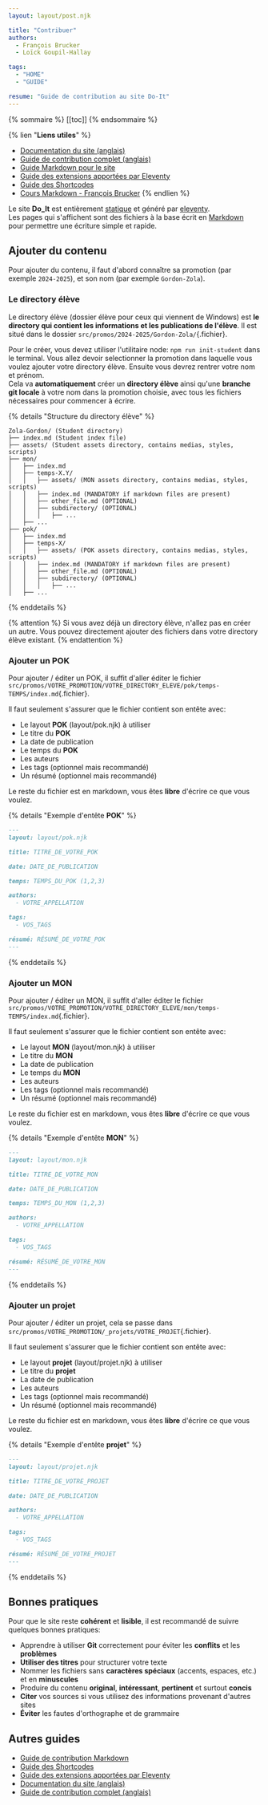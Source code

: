```yaml
---
layout: layout/post.njk

title: "Contribuer"
authors:
  - François Brucker
  - Loïck Goupil-Hallay

tags:
  - "HOME"
  - "GUIDE"

resume: "Guide de contribution au site Do-It"
---
```


{% sommaire %}
[[toc]]
{% endsommaire %}

{% lien "**Liens utiles**" %}
- [Documentation du site (anglais)](https://github.com/do-it-ecm/do-it/blob/main/README.md)
- [Guide de contribution complet (anglais)](https://github.com/do-it-ecm/do-it/blob/main/CONTRIBUTING.md)
- [Guide Markdown pour le site](./markdown)
- [Guide des extensions apportées par Eleventy](./extensions)
- [Guide des Shortcodes](./shortcodes)
- [Cours Markdown - François Brucker](https://francoisbrucker.github.io/cours_informatique/tutoriels/format-markdown/)
{% endlien %}

Le site **Do_It** est entièrement [statique](https://en.wikipedia.org/wiki/Static_web_page) et généré par [eleventy](https://www.11ty.dev/).\
Les pages qui s'affichent sont des fichiers à la base écrit en [Markdown](https://francoisbrucker.github.io/cours_informatique/tutoriels/format-markdown/) pour permettre une écriture simple et rapide.

## Ajouter du contenu

Pour ajouter du contenu, il faut d'abord connaître sa promotion (par exemple `2024-2025`), et son nom (par exemple `Gordon-Zola`).

### Le directory élève

Le directory élève (dossier élève pour ceux qui viennent de Windows) est **le directory qui contient les informations et les publications de l'élève**. Il est situé dans le dossier `src/promos/2024-2025/Gordon-Zola/`{.fichier}.

Pour le créer, vous devez utiliser l'utilitaire node: `npm run init-student` dans le terminal. Vous allez devoir selectionner la promotion dans laquelle vous voulez ajouter votre directory élève. Ensuite vous devrez rentrer votre nom et prénom.\
Cela va **automatiquement** créer un **directory élève** ainsi qu'une **branche git locale** à votre nom dans la promotion choisie, avec tous les fichiers nécessaires pour commencer à écrire.

{% details "Structure du directory élève" %}
```plaintext
Zola-Gordon/ (Student directory)
├── index.md (Student index file)
├── assets/ (Student assets directory, contains medias, styles, scripts)
├── mon/
│   ├── index.md
│   ├── temps-X.Y/
│   │   ├── assets/ (MON assets directory, contains medias, styles, scripts)
│   │   ├── index.md (MANDATORY if markdown files are present)
│   │   ├── other_file.md (OPTIONAL)
│   │   ├── subdirectory/ (OPTIONAL)
│   │   │   ├── ...
│   ├── ...
├── pok/
│   ├── index.md
│   ├── temps-X/
│   │   ├── assets/ (POK assets directory, contains medias, styles, scripts)
│   │   ├── index.md (MANDATORY if markdown files are present)
│   │   ├── other_file.md (OPTIONAL)
│   │   ├── subdirectory/ (OPTIONAL)
│   │   │   ├── ...
│   ├── ...
```
{% enddetails %}

{% attention %}
Si vous avez déjà un directory élève, n'allez pas en créer un autre. Vous pouvez directement ajouter des fichiers dans votre directory élève existant.
{% endattention %}

### Ajouter un POK

Pour ajouter / éditer un POK, il suffit d'aller éditer le fichier `src/promos/VOTRE_PROMOTION/VOTRE_DIRECTORY_ELEVE/pok/temps-TEMPS/index.md`{.fichier}.

Il faut seulement s'assurer que le fichier contient son entête avec:
- Le layout **POK** (layout/pok.njk) à utiliser
- Le titre du **POK**
- La date de publication
- Le temps du **POK**
- Les auteurs
- Les tags (optionnel mais recommandé)
- Un résumé (optionnel mais recommandé)

Le reste du fichier est en markdown, vous êtes **libre** d'écrire ce que vous voulez.

{% details "Exemple d'entête **POK**" %}
```markdown
---
layout: layout/pok.njk

title: TITRE_DE_VOTRE_POK

date: DATE_DE_PUBLICATION

temps: TEMPS_DU_POK (1,2,3)

authors:
  - VOTRE_APPELLATION

tags:
  - VOS_TAGS

résumé: RÉSUMÉ_DE_VOTRE_POK
---
```
{% enddetails %}

### Ajouter un MON

Pour ajouter / éditer un MON, il suffit d'aller éditer le fichier `src/promos/VOTRE_PROMOTION/VOTRE_DIRECTORY_ELEVE/mon/temps-TEMPS/index.md`{.fichier}.

Il faut seulement s'assurer que le fichier contient son entête avec:
- Le layout **MON** (layout/mon.njk) à utiliser
- Le titre du **MON**
- La date de publication
- Le temps du **MON**
- Les auteurs
- Les tags (optionnel mais recommandé)
- Un résumé (optionnel mais recommandé)

Le reste du fichier est en markdown, vous êtes **libre** d'écrire ce que vous voulez.

{% details "Exemple d'entête **MON**" %}
```markdown
---
layout: layout/mon.njk

title: TITRE_DE_VOTRE_MON

date: DATE_DE_PUBLICATION

temps: TEMPS_DU_MON (1,2,3)

authors:
  - VOTRE_APPELLATION

tags:
  - VOS_TAGS

résumé: RÉSUMÉ_DE_VOTRE_MON
---
```
{% enddetails %}

### Ajouter un projet

Pour ajouter / éditer un projet, cela se passe dans `src/promos/VOTRE_PROMOTION/_projets/VOTRE_PROJET`{.fichier}.

Il faut seulement s'assurer que le fichier contient son entête avec:
- Le layout **projet** (layout/projet.njk) à utiliser
- Le titre du **projet**
- La date de publication
- Les auteurs
- Les tags (optionnel mais recommandé)
- Un résumé (optionnel mais recommandé)

Le reste du fichier est en markdown, vous êtes **libre** d'écrire ce que vous voulez.

{% details "Exemple d'entête **projet**" %}
```markdown
---
layout: layout/projet.njk

title: TITRE_DE_VOTRE_PROJET

date: DATE_DE_PUBLICATION

authors:
  - VOTRE_APPELLATION

tags:
  - VOS_TAGS

résumé: RÉSUMÉ_DE_VOTRE_PROJET
---
```
{% enddetails %}

## Bonnes pratiques

Pour que le site reste **cohérent** et **lisible**, il est recommandé de suivre quelques bonnes pratiques:
- Apprendre à utiliser **Git** correctement pour éviter les **conflits** et les **problèmes**
- **Utiliser des titres** pour structurer votre texte
- Nommer les fichiers sans **caractères spéciaux** (accents, espaces, etc.) et en **minuscules**
- Produire du contenu **original**, **intéressant**, **pertinent** et surtout **concis**
- **Citer** vos sources si vous utilisez des informations provenant d'autres sites
- **Éviter** les fautes d'orthographe et de grammaire

## Autres guides

- [Guide de contribution Markdown](./markdown)
- [Guide des Shortcodes](./shortcodes)
- [Guide des extensions apportées par Eleventy](./extensions)
- [Documentation du site (anglais)](https://github.com/do-it-ecm/do-it/blob/main/README.md)
- [Guide de contribution complet (anglais)](https://github.com/do-it-ecm/do-it/blob/main/CONTRIBUTING.md)
